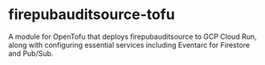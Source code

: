 # firepubauditsource-tofu
A module for OpenTofu that deploys firepubauditsource to GCP Cloud Run, along with configuring essential services including Eventarc for Firestore and Pub/Sub.

